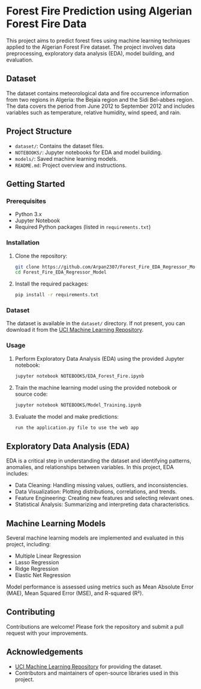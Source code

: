 # Forest Fire Prediction using Algerian Forest Fire Data

This project aims to predict forest fires using machine learning techniques applied to the Algerian Forest Fire dataset. The project involves data preprocessing, exploratory data analysis (EDA), model building, and evaluation.

## Dataset

The dataset contains meteorological data and fire occurrence information from two regions in Algeria: the Bejaia region and the Sidi Bel-abbes region. The data covers the period from June 2012 to September 2012 and includes variables such as temperature, relative humidity, wind speed, and rain.

## Project Structure

- `dataset/`: Contains the dataset files.
- `NOTEBOOKS/`: Jupyter notebooks for EDA and model building.
- `models/`: Saved machine learning models.
- `README.md`: Project overview and instructions.

## Getting Started

### Prerequisites

- Python 3.x
- Jupyter Notebook
- Required Python packages (listed in `requirements.txt`)

### Installation

1. Clone the repository:
    ```sh
    git clone https://github.com/Arpan2307/Forest_Fire_EDA_Regressor_Model
    cd Forest_Fire_EDA_Regressor_Model
    ```

2. Install the required packages:
    ```sh
    pip install -r requirements.txt
    ```

### Dataset

The dataset is available in the `dataset/` directory. If not present, you can download it from the [UCI Machine Learning Repository](https://archive.ics.uci.edu/ml/datasets/Algerian+Forest+Fires+Dataset).

### Usage

1. Perform Exploratory Data Analysis (EDA) using the provided Jupyter notebook:
    ```sh
    jupyter notebook NOTEBOOKS/EDA_Forest_Fire.ipynb
    ```

2. Train the machine learning model using the provided notebook or source code:
    ```sh
    jupyter notebook NOTEBOOKS/Model_Training.ipynb
    ```

3. Evaluate the model and make predictions:
    ```sh
    run the application.py file to use the web app
    ```

## Exploratory Data Analysis (EDA)

EDA is a critical step in understanding the dataset and identifying patterns, anomalies, and relationships between variables. In this project, EDA includes:

- Data Cleaning: Handling missing values, outliers, and inconsistencies.
- Data Visualization: Plotting distributions, correlations, and trends.
- Feature Engineering: Creating new features and selecting relevant ones.
- Statistical Analysis: Summarizing and interpreting data characteristics.

## Machine Learning Models

Several machine learning models are implemented and evaluated in this project, including:

- Multiple Linear Regression
- Lasso Regression
- Ridge Regression
- Elastic Net Regression


Model performance is assessed using metrics such as Mean Absolute Error (MAE), Mean Squared Error (MSE), and R-squared (R²).


## Contributing

Contributions are welcome! Please fork the repository and submit a pull request with your improvements.

## Acknowledgements

- [UCI Machine Learning Repository](https://archive.ics.uci.edu/ml/index.php) for providing the dataset.
- Contributors and maintainers of open-source libraries used in this project.

